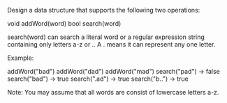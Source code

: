Design a data structure that supports the following two operations:


void addWord(word)
bool search(word)


search(word) can search a literal word or a regular expression string containing only letters a-z or .. A . means it can represent any one letter.

Example:


addWord(&quot;bad&quot;)
addWord(&quot;dad&quot;)
addWord(&quot;mad&quot;)
search(&quot;pad&quot;) -&gt; false
search(&quot;bad&quot;) -&gt; true
search(&quot;.ad&quot;) -&gt; true
search(&quot;b..&quot;) -&gt; true


Note:
You may assume that all words are consist of lowercase letters a-z.
